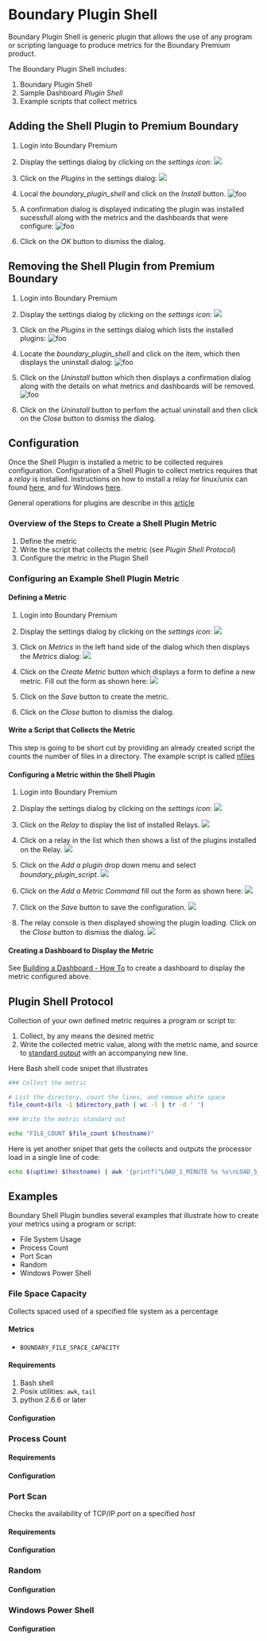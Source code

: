 Boundary Plugin Shell
=====================

Boundary Plugin Shell is generic plugin that allows the use of any program or scripting language to produce metrics for the Boundary Premium product.

The Boundary Plugin Shell includes:

1. Boundary Plugin Shell
2. Sample Dashboard _Plugin Shell_
3. Example scripts that collect metrics

## Adding the Shell Plugin to Premium Boundary

1. Login into Boundary Premium
2. Display the settings dialog by clicking on the _settings icon_: ![](src/main/resources/settings_icon.png)
3. Click on the _Plugins_ in the settings dialog: ![](src/main/resources/settings_plugins_dialog.png)

4. Local the _boundary\_plugin\_shell_ and click on the _Install_ button.
![foo](src/main/resources/plugins_available.png)

5. A confirmation dialog is displayed indicating the plugin was installed sucessfull along with the metrics and the dashboards that were configure:
![foo](src/main/resources/plugin_install.png)

6. Click on the _OK_ button to dismiss the dialog.

## Removing the Shell Plugin from Premium Boundary

1. Login into Boundary Premium
2. Display the settings dialog by clicking on the _settings icon_: ![](src/main/resources/settings_icon.png)

3. Click on the _Plugins_ in the settings dialog which lists the installed plugins: ![foo](src/main/resources/plugin_installed_settings.png)
4. Locate the _boundary\_plugin\_shell_ and click on the item, which then displays the uninstall dialog:
![foo](src/main/resources/plugin_details_uninstall.png)

5. Click on the _Uninstall_ button which then displays a confirmation dialog along with the details on what metrics and dashboards will be removed.![foo](src/main/resources/plugin_uninstall.png)

6. Click on the _Uninstall_ button to perfom the actual uninstall and then click on the _Close_ button to dismiss the dialog.

## Configuration

Once the Shell Plugin is installed a metric to be collected requires configuration. Configuration of a Shell Plugin to collect metrics requires that a _relay_ is installed. Instructions on how to install a relay for linux/unix can found [here](http://premium-documentation.boundary.com/relays), and for Windows [here](http://premium-support.boundary.com/customer/portal/articles/1656465-installing-relay-on-windows).

General operations for plugins are describe in this [article](http://premium-support.boundary.com/customer/portal/articles/1635550-plugins---how-to)

### Overview of the Steps to Create a Shell Plugin Metric

1. Define the metric
2. Write the script that collects the metric (see _Plugin Shell Protocol_)
3. Configure the metric in the Plugin Shell

### Configuring an Example Shell Plugin Metric

#### Defining a Metric

1. Login into Boundary Premium
2. Display the settings dialog by clicking on the _settings icon_: ![](src/main/resources/settings_icon.png)

3. Click on _Metrics_ in the left hand side of the dialog which then displays the _Metrics_ dialog:
![](src/main/resources/metrics_dialog.png)

4. Click on the _Create Metric_ button which displays a form to define a new metric. Fill out the form as shown here:
![](src/main/resources/create_metric.png)

5. Click on the _Save_ button to create the metric.

6. Click on the _Close_ button to dismiss the dialog.

#### Write a Script that Collects the Metric

This step is going to be short cut by providing an already created script the counts the number of files in a directory. The example script is called [nfiles](scripts/nfiles.sh)


#### Configuring a Metric within the Shell Plugin
1. Login into Boundary Premium
2. Display the settings dialog by clicking on the _settings icon_: ![](src/main/resources/settings_icon.png)

3. Click on the _Relay_ to display the list of installed Relays.
![](src/main/resources/installed_relays.png)

4. Click on a relay in the list which then shows a list of the plugins installed on the Relay.
![](src/main/resources/relay_plugin_list.png)

5. Click on the _Add a plugin_ drop down menu and select _boundary\_plugin\_script_.
![](src/main/resources/add_metric_dialog.png)

6. Click on the _Add a Metric Command_ fill out the form as shown here:
![](src/main/resources/add_metric_command_form.png)

7. Click on the _Save_ button to save the configuration.
![](src/main/resources/save_metric_command.png)

7. The relay console is then displayed showing the plugin loading. Click on the _Close_ button to dismiss the dialog.
![](src/main/resources/relay_console.png)

#### Creating a Dashboard to Display the Metric

See [Building a Dashboard - How To](http://premium-support.boundary.com/customer/portal/articles/1635547-building-a-dashboard---how-to) to create a dashboard to display the metric configured above.

## Plugin Shell Protocol

Collection of your own defined metric requires a program or script to:

1. Collect, by any means the desired metric
2. Write the collected metric value, along with the metric name, and source to [standard output](http://en.wikipedia.org/wiki/Standard_output) with an accompanying new line.

Here Bash shell code snipet that illustrates

```bash
### Collect the metric

# List the directory, count the lines, and remove white space
file_count=$(ls -1 $directory_path | wc -l | tr -d ' ')

### Write the metric standard out

echo "FILE_COUNT $file_count $(hostname)"
```

Here is yet another snipet that gets the collects and outputs the processor load in a single line of code:

```bash
echo $(uptime) $(hostname) | awk '{printf("LOAD_1_MINUTE %s %s\nLOAD_5_MINUTE %s %s\nLOAD_15_MINUTE %s %s\n",$8,$11,$9,$11,$10,$11)}'
```
## Examples
Boundary Shell Plugin bundles several examples that illustrate how to create your metrics using a program or script:

- File System Usage
- Process Count
- Port Scan
- Random
- Windows Power Shell

### File Space Capacity

Collects spaced used of a specified file system as a percentage
#### Metrics
- `BOUNDARY_FILE_SPACE_CAPACITY`

#### Requirements
1. Bash shell
2. Posix utilities: `awk`, `tail`
3. python 2.6.6 or later

#### Configuration

### Process Count

#### Requirements

#### Configuration


### Port Scan

Checks the availability of TCP/IP _port_ on a specified _host_

#### Requirements

#### Configuration

### Random

#### Configuration

### Windows Power Shell

#### Configuration



